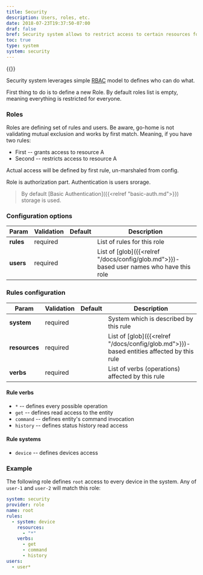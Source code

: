 ```yaml
---
title: Security
description: Users, roles, etc.
date: 2018-07-23T19:37:50-07:00
draf: false
bref: Security system allows to restrict access to certain resources for some users
toc: true
type: system
system: security
---
```

{{<provider>}}

Security system leverages simple [RBAC](https://en.wikipedia.org/wiki/Role-based_access_control) model to defines who can do what.

First thing to do is to define a new Role. By default roles list is empty, meaning everything is restricted for everyone. 

### Roles 

Roles are defining set of rules and users. Be aware, go-home is not validating mutual exclusion and works by first match. Meaning, if you have two rules:

* First -- grants access to resource A
* Second -- restricts access to resource A

Actual access will be defined by first rule, un-marshaled from config.

Role is authorization part. Authentication is users srorage. 

> By default [Basic Authentication]({{<relref "basic-auth.md">}}) storage is used. 

### Configuration options

| Param | Validation | Default | Description |
|-------|------------|---------|-------------|
| **rules** | required || List of rules for this role|
| **users** | required || List of [glob]({{<relref "/docs/config/glob.md">}})-based user names who have this role|

### Rules configuration
| Param | Validation | Default | Description |
|-------|------------|---------|-------------|
| **system** | required || System which is described by this rule | 
| **resources** | required || List of [glob]({{<relref "/docs/config/glob.md">}})-based entities affected by this rule |
| **verbs** | required || List of verbs (operations) affected by this rule|

#### Rule verbs

* `*` -- defines every possible operation
* `get` -- defines read access to the entity
* `command` -- defines entity's command invocation 
* `history` -- defines status history read access

#### Rule systems

* `device` -- defines devices access

### Example

The following role defines `root` access to every device in the system. Any of `user-1` and `user-2` will match this role: 

```yaml
system: security
provider: role
name: root
rules:
  - system: device
    resources:
      - "*"
    verbs:
      - get
      - command
      - history
users:
  - user*

```